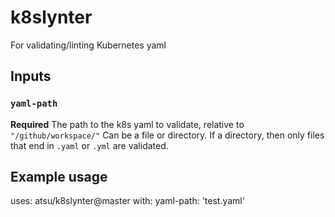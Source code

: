 # k8slynter
For validating/linting Kubernetes yaml

## Inputs

### `yaml-path`

**Required** The path to the k8s yaml to validate, relative to `"/github/workspace/"` Can be a file or directory. If a directory, then only files that end in `.yaml` or `.yml` are validated.

## Example usage

uses: atsu/k8slynter@master
with:
  yaml-path: 'test.yaml'
